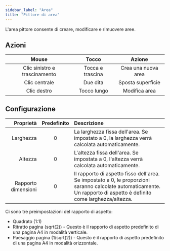 ```yaml
---
sidebar_label: "Area"
title: "Pittore di area"
---
```


L'area pittore consente di creare, modificare e rimuovere aree.

## Azioni

|             Mouse             |      Tocco       |       Azione        |
|:-----------------------------:|:----------------:|:-------------------:|
| Clic sinistro e trascinamento | Tocca e trascina | Crea una nuova area |
|         Clic centrale         |     Due dita     |  Sposta superficie  |
|          Clic destro          |   Tocco lungo    |    Modifica area    |

## Configurazione

|           Proprietà | Predefinito | Descrizione                                                                                                                                                           |
| -------------------:|:-----------:|:--------------------------------------------------------------------------------------------------------------------------------------------------------------------- |
|           Larghezza |      0      | La larghezza fissa dell'area. Se impostato a 0, la larghezza verrà calcolata automaticamente.                                                                         |
|             Altezza |      0      | L'altezza fissa dell'area. Se impostata a 0, l'altezza verrà calcolata automaticamente.                                                                               |
| Rapporto dimensioni |      0      | Il rapporto di aspetto fisso dell'area. Se impostato a 0, le proporzioni saranno calcolate automaticamente. Un rapporto di aspetto è definito come larghezza/altezza. |

Ci sono tre preimpostazioni del rapporto di aspetto:

* Quadrato (1:1)
* Ritratto pagina (sqrt(2)) - Questo è il rapporto di aspetto predefinito di una pagina A4 in modalità verticale.
* Paesaggio pagina (1/sqrt(2)) - Questo è il rapporto di aspetto predefinito di una pagina A4 in modalità orizzontale.
